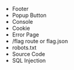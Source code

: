 + Footer
+ Popup Button
+ Console
+ Cookie
+ Error Page
+ /flag route or flag.json
+ robots.txt
+ Source Code
+ SQL Injection